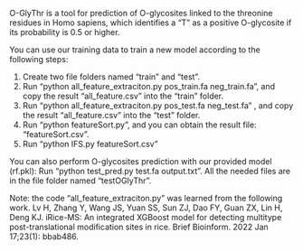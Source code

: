 O-GlyThr is a tool for prediction of O-glycosites linked to the threonine residues in Homo sapiens, which identifies a “T” as a positive O-glycosite if its probability is 0.5 or higher. 

You can use our training data to train a new model according to the following steps:
1.	Create two file folders named “train” and “test”.
2.	Run “python all_feature_extraciton.py pos_train.fa neg_train.fa”, and copy the result “all_feature.csv” into the “train” folder. 
3.	Run “python all_feature_extraciton.py pos_test.fa neg_test.fa” , and copy the result “all_feature.csv” into the “test” folder.
4.	Run “python featureSort.py”, and you can obtain the result file: “featureSort.csv”.
5.	Run “python IFS.py featureSort.csv”

You can also perform O-glycosites prediction with our provided model (rf.pkl):
Run “python test_pred.py test.fa output.txt”. 
All the needed files are in the file folder named “testOGlyThr”. 

Note: the code “all_feature_extraciton.py” was learned from the following work. Lv H, Zhang Y, Wang JS, Yuan SS, Sun ZJ, Dao FY, Guan ZX, Lin H, Deng KJ. iRice-MS: An integrated XGBoost model for detecting multitype post-translational modification sites in rice. Brief Bioinform. 2022 Jan 17;23(1): bbab486.

